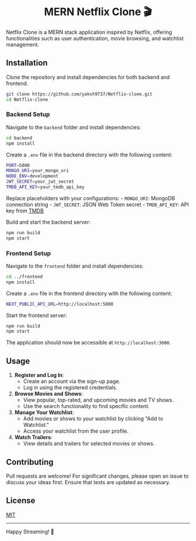 <h1 align="center">MERN Netflix Clone 🎬</h1>

Netflix Clone is a MERN stack application inspired by Netflix, offering
functionalities such as user authentication, movie browsing, and
watchlist management.

## Installation

Clone the repository and install dependencies for both backend and
frontend.

``` bash
git clone https://github.com/yaksh9737/Netflix-clone.git
cd Netflix-clone
```

### Backend Setup

Navigate to the `backend` folder and install dependencies:

``` bash
cd backend
npm install
```

Create a `.env` file in the backend directory with the following
content:

``` bash
PORT=5000
MONGO_URI=your_mongo_uri
NODE_ENV=development
JWT_SECRET=your_jwt_secret
TMDB_API_KEY=your_tmdb_api_key
```

Replace placeholders with your configurations: - `MONGO_URI`: MongoDB
connection string - `JWT_SECRET`: JSON Web Token secret -
`TMDB_API_KEY`: API key from [TMDB](https://www.themoviedb.org/)

Build and start the backend server:

``` bash
npm run build
npm start
```

### Frontend Setup

Navigate to the `frontend` folder and install dependencies:

``` bash
cd ../frontend
npm install
```

Create a `.env` file in the frontend directory with the following
content:

``` bash
NEXT_PUBLIC_API_URL=http://localhost:5000
```

Start the frontend server:

``` bash
npm run build
npm start
```

The application should now be accessible at `http://localhost:3000`.

## Usage

1.  **Register and Log In**:
    -   Create an account via the sign-up page.
    -   Log in using the registered credentials.
2.  **Browse Movies and Shows**:
    -   View popular, top-rated, and upcoming movies and TV shows.
    -   Use the search functionality to find specific content.
3.  **Manage Your Watchlist**:
    -   Add movies or shows to your watchlist by clicking "Add to
        Watchlist."
    -   Access your watchlist from the user profile.
4.  **Watch Trailers**:
    -   View details and trailers for selected movies or shows.

## Contributing

Pull requests are welcome! For significant changes, please open an issue
to discuss your ideas first. Ensure that tests are updated as necessary.

## License

[MIT](https://choosealicense.com/licenses/mit/)

------------------------------------------------------------------------

Happy Streaming! 🎥


